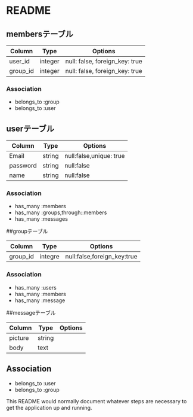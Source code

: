 # README
## membersテーブル

|Column|Type|Options|
|------|----|-------|
|user_id|integer|null: false, foreign_key: true|
|group_id|integer|null: false, foreign_key: true|
### Association
- belongs_to :group
- belongs_to :user

## userテーブル

|Column|Type|Options|
|------|----|-------|
|Email|string|null:false,unique: true|
|password|string|null:false|
|name|string|null:false|
### Association
- has_many :members
- has_many :groups,through::members
- has_many :messages

##groupテーブル

|Column|Type|Options|
|------|----|-------|
|group_id|integre|null:false,foreign_key:true|
### Association
- has_many :users
- has_many :members
- has_many :message

##messageテーブル

|Column|Type|Options|
|------|----|-------|
|picture|string|
|body|text|
## Association
- belongs_to :user
- belongs_to :group


This README would normally document whatever steps are necessary to get the
application up and running.
